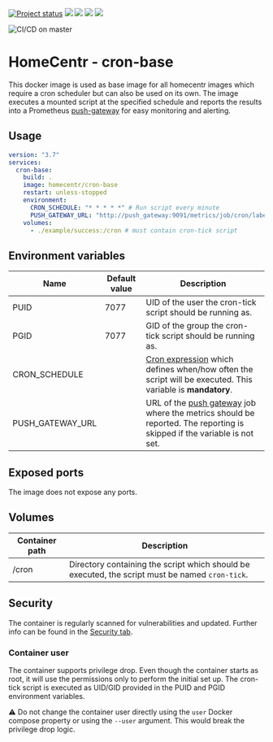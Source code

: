 [![Project status](https://badgen.net/badge/project%20status/stable%20%26%20actively%20maintaned?color=green)](https://github.com/homecentr/docker-cron-base/graphs/commit-activity) [![](https://badgen.net/github/label-issues/homecentr/docker-cron-base/bug?label=open%20bugs&color=green)](https://github.com/homecentr/docker-cron-base/labels/bug) [![](https://badgen.net/github/release/homecentr/docker-cron-base)](https://hub.docker.com/repository/docker/homecentr/cron-base)
[![](https://badgen.net/docker/pulls/homecentr/cron-base)](https://hub.docker.com/repository/docker/homecentr/cron-base) 
[![](https://badgen.net/docker/size/homecentr/cron-base)](https://hub.docker.com/repository/docker/homecentr/cron-base)

![CI/CD on master](https://github.com/homecentr/docker-cron-base/workflows/CI/CD%20on%20master/badge.svg)

# HomeCentr - cron-base
This docker image is used as base image for all homecentr images which require a cron scheduler but can also be used on its own. The image executes a mounted script at the specified schedule and reports the results into a Prometheus [push-gateway](https://github.com/prometheus/pushgateway) for easy monitoring and alerting.

## Usage

```yml
version: "3.7"
services:
  cron-base:
    build: .
    image: homecentr/cron-base
    restart: unless-stopped
    environment:
      CRON_SCHEDULE: "* * * * *" # Run script every minute
      PUSH_GATEWAY_URL: "http://push_gateway:9091/metrics/job/cron/label-name/label-value"
    volumes:
      - ./example/success:/cron # must contain cron-tick script
```

## Environment variables

| Name | Default value | Description |
|------|---------------|-------------|
| PUID | 7077 | UID of the user the cron-tick script should be running as.  |
| PGID | 7077 | GID of the group the cron-tick script should be running as. |
| CRON_SCHEDULE |  | [Cron expression](https://crontab.guru/) which defines when/how often the script will be executed. This variable is **mandatory**. |
| PUSH_GATEWAY_URL | | URL of the [push gateway](https://github.com/prometheus/pushgateway) job where the metrics should be reported. The reporting is skipped if the variable is not set. |

## Exposed ports

The image does not expose any ports.

## Volumes

| Container path | Description |
|-------------|----------------|
| /cron | Directory containing the script which should be executed, the script must be named `cron-tick`. |

## Security
The container is regularly scanned for vulnerabilities and updated. Further info can be found in the [Security tab](https://github.com/homecentr/docker-cron-base/security).

### Container user
The container supports privilege drop. Even though the container starts as root, it will use the permissions only to perform the initial set up. The cron-tick script is executed as UID/GID provided in the PUID and PGID environment variables.

:warning: Do not change the container user directly using the `user` Docker compose property or using the `--user` argument. This would break the privilege drop logic.